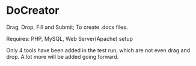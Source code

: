 DoCreator
=========

Drag, Drop, Fill and Submit; To create .docx files.

Requires: PHP, MySQL, Web Server(Apache) setup

Only 4 tools have been added in the test run, which are not even drag and drop. A lot more will be added going forward.
